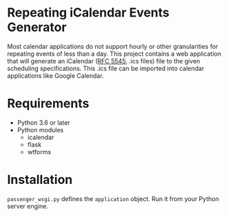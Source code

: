# Repeating iCalendar Events Generator

Most calendar applications do not support hourly or other granularities for
repeating events of less than a day. This project contains a web application
that will generate an iCalendar ([RFC
5545](https://tools.ietf.org/html/rfc5545), .ics files) file to the given
scheduling specifications. This .ics file can be imported into calendar
applications like Google Calendar.

# Requirements

* Python 3.6 or later
* Python modules
  - icalendar
  - flask
  - wtforms

# Installation

`passenger_wsgi.py` defines the `application` object. Run it from your Python
server engine.
